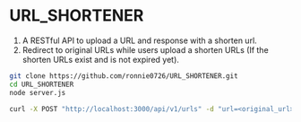 # URL_SHORTENER

1. A RESTful API to upload a URL and response with a shorten url.
2. Redirect to original URLs while users upload a shorten URLs (If the shorten URLs exist and is not expired yet).
```bash
git clone https://github.com/ronnie0726/URL_SHORTENER.git
cd URL_SHORTENER
node server.js
```
```bash
curl -X POST "http://localhost:3000/api/v1/urls" -d "url=<original_url>&expireAt=2022-03-28T08:31:58.398Z"
```
